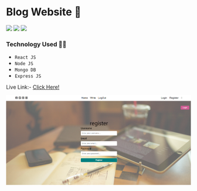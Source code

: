 # Blog Website 📖

![](https://img.shields.io/badge/iNeuron-orange)
![](https://img.shields.io/badge/Hitesh%20Chaoudhry-LCO-g)
![](https://img.shields.io/badge/MERN-Stack-pink)


### Technology Used  🧑‍💻
  - ` React JS `
  - ` Node JS `
  - ` Mongo DB `
  - ` Express JS `

Live Link:- [Click Here!]()

![](./images/1st.png)
